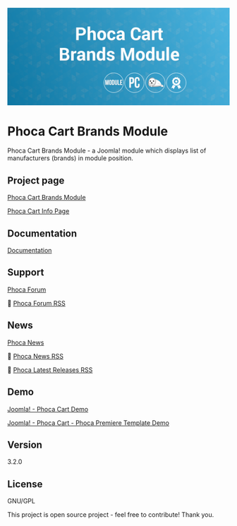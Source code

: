 



![Phoca Cart Brands Module](https://github.com/PhocaCz/PhocaCartBrandsModule/blob/master/mod_phocacart_brands.png)

# Phoca Cart Brands Module



Phoca Cart Brands Module - a Joomla! module which displays list of manufacturers (brands) in module position.



## Project page

[Phoca Cart Brands Module](https://www.phoca.cz/phoca-cart-brands-module)

[Phoca Cart Info Page](https://www.phoca.cz/project/phocacart-joomla-ecommerce)



## Documentation

[Documentation](https://www.phoca.cz/documentation/category/132-phoca-cart-brands-module)



## Support

[Phoca Forum](https://www.phoca.cz/forum)

:bell: [Phoca Forum RSS](https://www.phoca.cz/forum/app.php/feed)



## News

[Phoca News](https://www.phoca.cz/news)

:bell: [Phoca News RSS](https://www.phoca.cz/news?format=feed&type=rss)

:bell: [Phoca Latest Releases RSS](https://www.phoca.cz/download/feed/111?format=feed&type=rss)



## Demo

[Joomla! - Phoca Cart Demo](https://www.phoca.cz/phocacartdemo/)

[Joomla! - Phoca Cart - Phoca Premiere Template Demo](https://www.phoca.cz/phocacartdemo/premiere/)



## Version

3.2.0



## License

GNU/GPL



This project is open source project - feel free to contribute! Thank you.
